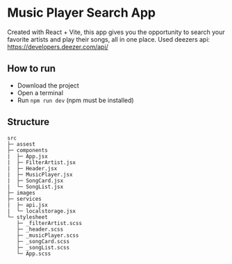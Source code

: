 # Music Player Search App
Created with React + Vite, this app gives you the opportunity to search your favorite artists and play their songs, all in one place.
Used deezers api: https://developers.deezer.com/api/

## How to run
- Download the project
- Open a terminal
- Run ``npm run dev`` (npm must be installed)

## Structure
```
src
├─ assest
├─ components
|  ├─ App.jsx
|  ├─ FilterArtist.jsx
|  ├─ Header.jsx
|  ├─ MusicPlayer.jsx
|  ├─ SongCard.jsx
|  └─ SongList.jsx
├─ images
├─ services
|  ├─ api.jsx
|  └─ localstorage.jsx
└─ stylesheet
   ├─ _filterArtist.scss
   ├─ _header.scss
   ├─ _musicPlayer.scss
   ├─ _songCard.scss
   ├─ _songList.scss
   └─ App.scss
```
